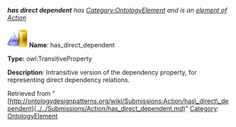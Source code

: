 ___has direct dependent__ has [Category:OntologyElement](../../Category/OntologyElement.md "Category:OntologyElement") and is an [element of](../../Property/ElementOf.md "Property:ElementOf") [Action](../../Submissions/Action.md "Submissions:Action")_


  




[![ObjectProperty](../../images/thumb/c/c3/ObjectProperty.gif/45px-ObjectProperty.gif)](../../Image/ObjectProperty.gif.md "ObjectProperty")
__Name__: has\_direct\_dependent 


__Type:__ owl:TransitiveProperty 


__Description__: Intransitive version of the dependency property, for representing direct dependency relations. 





Retrieved from "[http://ontologydesignpatterns.org/wiki/Submissions:Action/has\_direct\_dependent](../../Submissions/Action/has_direct_dependent.md)"
 [Category](http://ontologydesignpatterns.org/wiki/Special:Categories "Special:Categories"): [OntologyElement](../../Category/OntologyElement.md "Category:OntologyElement")
